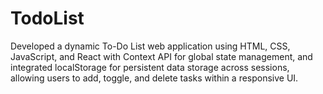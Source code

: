 # TodoList

Developed a dynamic To-Do List web application using HTML, CSS, JavaScript, and React with Context API for global state management, and integrated localStorage for persistent data storage across sessions, allowing users to add, toggle, and delete tasks within a responsive UI.
